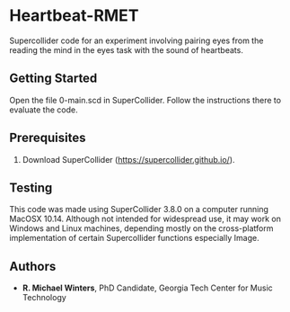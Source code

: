 # Heartbeat-RMET
Supercollider code for an experiment involving pairing eyes from the reading the mind in the eyes task with the sound of heartbeats.

## Getting Started
Open the file 0-main.scd in SuperCollider. Follow the instructions there to evaluate the code.

## Prerequisites
1. Download SuperCollider (https://supercollider.github.io/).

## Testing
This code was made using SuperCollider 3.8.0 on a computer running MacOSX 10.14. Although not intended for widespread use, it may work on Windows and Linux machines, depending mostly on the cross-platform implementation of certain Supercollider functions especially Image.

## Authors
* **R. Michael Winters**, PhD Candidate, Georgia Tech Center for Music Technology